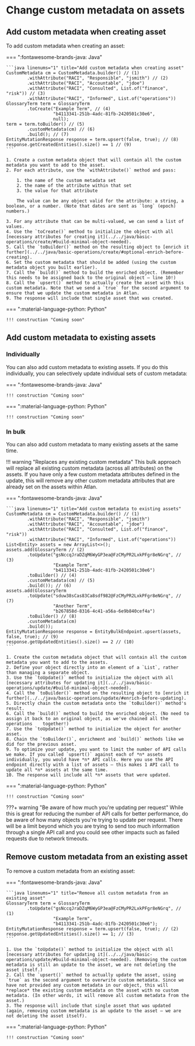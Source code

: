 
# Change custom metadata on assets

## Add custom metadata when creating asset

To add custom metadata when creating an asset:

=== ":fontawesome-brands-java: Java"

	```java linenums="1" title="Add custom metadata when creating asset"
	CustomMetadata cm = CustomMetadata.builder() // (1)
			.withAttribute("RACI", "Responsible", "jsmith") // (2)
			.withAttribute("RACI", "Accountable", "jdoe")
			.withAttribute("RACI", "Consulted", List.of("finance", "risk")) // (3)
			.withAttribute("RACI", "Informed", List.of("operations"))
	GlossaryTerm term = GlossaryTerm
			.toCreate("Example Term", // (4)
					  "b4113341-251b-4adc-81fb-2420501c30e6",
					  null);
	term = term.toBuilder() // (5)
			.customMetadata(cm) // (6)
			.build(); // (7)
	EntityMutationResponse response = term.upsert(false, true); // (8)
	response.getCreatedEntities().size() == 1 // (9)
	```
	
	1. Create a custom metadata object that will contain all the custom metadata you want to add to the asset.
	2. For each attribute, use the `withAttribute()` method and pass:

		1. the name of the custom metadata set
		2. the name of the attribute within that set
		3. the value for that attribute

		The value can be any object valid for the attribute: a string, a boolean, or a number. (Note that dates are sent as `long` (epoch) numbers.)

	3. For any attribute that can be multi-valued, we can send a list of values.
	4. Use the `toCreate()` method to initialize the object with all [necessary attributes for creating it](../../java/basic-operations/create/#build-minimal-object-needed).
	5. Call the `toBuilder()` method on the resulting object to [enrich it further](../../java/basic-operations/create/#optional-enrich-before-creating).
	6. Set the custom metadata that should be added (using the custom metadata object you built earlier).
	7. Call the `build()` method to build the enriched object. (Remember this needs to be assigned back to the original object — line 10!)
	8. Call the `upsert()` method to actually create the asset with this custom metadata. Note that we send a `true` for the second argument to ensure that we update the custom metadata in Atlan.
	9. The response will include that single asset that was created.

=== ":material-language-python: Python"

	!!! construction "Coming soon"

## Add custom metadata to existing assets

### Individually

You can also add custom metadata to existing assets. If you do this individually, you can selectively update individual sets of custom metadata:

=== ":fontawesome-brands-java: Java"

	!!! construction "Coming soon"

=== ":material-language-python: Python"

	!!! construction "Coming soon"

### In bulk

You can also add custom metadata to many existing assets at the same time.

!!! warning "Replaces any existing custom metadata"
	This bulk approach will replace all existing custom metadata (across all attributes) on the assets. If you have only a few custom metadata attributes defined in the update, this will remove any other custom metadata attributes that are already set on the assets within Atlan.

=== ":fontawesome-brands-java: Java"

	```java linenums="1" title="Add custom metadata to existing assets"
	CustomMetadata cm = CustomMetadata.builder() // (1)
			.withAttribute("RACI", "Responsible", "jsmith")
			.withAttribute("RACI", "Accountable", "jdoe")
			.withAttribute("RACI", "Consulted", List.of("finance", "risk"))
			.withAttribute("RACI", "Informed", List.of("operations"))
	List<Entity> assets = new ArrayList<>();
	assets.add(GlossaryTerm // (2)
			.toUpdate("gsNccqJraDZqM6WyGP3ea@FzCMyPR2LxkPFgr8eNGrq", // (3)
					  "Example Term",
					  "b4113341-251b-4adc-81fb-2420501c30e6")
			.toBuilder() // (4)
			.customMetadata(cm) // (5)
			.build()); // (6)
	assets.add(GlossaryTerm
			.toUpdate("sduw38sCas83Ca8sdf982@FzCMyPR2LxkPFgr8eNGrq", // (7)
					  "Another Term",
					  "b267858d-8316-4c41-a56a-6e9b840cef4a")
			.toBuilder() // (8)
			.customMetadata(cm)
			.build());
	EntityMutationResponse response = EntityBulkEndpoint.upsert(assets, false, true); // (9)
	response.getUpdatedEntities().size() == 2 // (10)
	```
	
	1. Create the custom metadata object that will contain all the custom metadata you want to add to the assets.
	2. Define your object directly into an element of a `List`, rather than managing a separate object.
	3. Use the `toUpdate()` method to initialize the object with all [necessary attributes for updating it](../../java/basic-operations/update/#build-minimal-object-needed).
	4. Call the `toBuilder()` method on the resulting object to [enrich it further](../../java/basic-operations/update/#enrich-before-updating).
	5. Directly chain the custom metadata onto the `toBuilder()` method's result.
	6. Call the `build()` method to build the enriched object. (No need to assign it back to an original object, as we've chained all the operations 	together!)
	7. Use the `toUpdate()` method to initialize the object for another asset.
	8. Chain the `toBuilder()`, enrichment and `build()` methods like we did for the previous asset.
	9. To optimize your update, you want to limit the number of API calls we make. If you called `upsert()` against each of *n* assets individually, you would have *n* API calls. Here you use the API endpoint directly with a list of assets — this makes 1 API call to update all *n* assets at the same time.
	10. The response will include all *n* assets that were updated.

=== ":material-language-python: Python"

	!!! construction "Coming soon"

???+ warning "Be aware of how much you're updating per request"
	While this is great for reducing the number of API calls for better performance, do be aware of how many objects you're trying to update per request. There will be a limit beyond which you are trying to send too much information through a single API call and you could see other impacts such as failed requests due to network timeouts.

## Remove custom metadata from an existing asset

To remove a custom metadata from an existing asset:

=== ":fontawesome-brands-java: Java"

	```java linenums="1" title="Remove all custom metadata from an existing asset"
	GlossaryTerm term = GlossaryTerm
			.toUpdate("gsNccqJraDZqM6WyGP3ea@FzCMyPR2LxkPFgr8eNGrq", // (1)
					  "Example Term",
					  "b4113341-251b-4adc-81fb-2420501c30e6");
	EntityMutationResponse response = term.upsert(false, true); // (2)
	response.getUpdatedEntities().size() == 1; // (3)
	```
	
	1. Use the `toUpdate()` method to initialize the object with all [necessary attributes for updating it](../../java/basic-operations/update/#build-minimal-object-needed). (Removing the custom metadata is still an update to the asset, we are not deleting the asset itself.)
	2. Call the `upsert()` method to actually update the asset, using `true` as the second argument to overwrite custom metadata. Since we have not provided any custom metadata in our object, this will *replace* the existing custom metadata on the asset with no custom metadata. (In other words, it will remove all custom metadata from the asset.)
	3. The response will include that single asset that was updated (again, removing custom metadata is an update to the asset — we are not deleting the asset itself).

=== ":material-language-python: Python"

	!!! construction "Coming soon"

